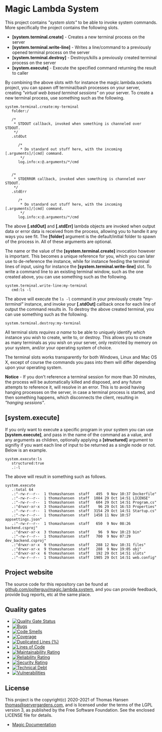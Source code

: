 
# Magic Lambda System

This project contains _"system slots"_ to be able to invoke system commands. More specifically the project
contains the following slots.

* __[system.terminal.create]__ - Creates a new terminal process on the server
* __[system.terminal.write-line]__ - Writes a line/command to a previously opened terminal process on the server
* __[system.terminal.destroy]__ - Destroys/kills a previously created terminal process on the server
* __[system.execute]__ - Execute the specified command returning the result to caller

By combining the above slots with for instance the magic.lambda.sockets project, you can spawn off terminal/bash
processes on your server, creating _"virtual web based terminal sessions"_ on your server. To create a new
terminal process, use something such as the following.

```
system.terminal.create:my-terminal
   folder:/

   /*
    * STDOUT callback, invoked when something is channeled over STDOUT.
    */
   .stdOut

      /*
       * Do standard out stuff here, with the incoming [.arguments]/[cmd] command.
       */
      log.info:x:@.arguments/*/cmd


   /*
    * STDERROR callback, invoked when something is channeled over STDOUT.
    */
   .stdErr

      /*
       * Do standard out stuff here, with the incoming [.arguments]/[cmd] command.
       */
      log.info:x:@.arguments/*/cmd
```

The above **[.stdOut]** and **[.stdErr]** lambda objects are invoked when output data or error data is
received from the process, allowing you to handle it any ways you see fit. The **[folder]** argument
is the default/initial folder to spawn of the process in. All of these arguments are optional.

The name or the value of the **[system.terminal.create]** invocation however is important. This becomes
a unique reference for you, which you can later use to de-reference the instance, while for instance
feeding the terminal lines of input, using for instance the **[system.terminal.write-line]** slot.
To write a command line to an existing terminal window, such as the one created above, you can use
something such as the following.

```
system.terminal.write-line:my-terminal
   cmd:ls -l
```

The above will execute the `ls -l` command in your previously create _"my-terminal"_ instance, and
invoke your **[.stdOut]** callback once for each line of output the command results in. To destroy
the above created terminal, you can use something such as the following.

```
system.terminal.destroy:my-terminal
```

All terminal slots _requires a name_ to be able to uniquely identify _which_ instance you wish to create,
write to, or destroy. This allows you to create as many terminals as you wish on your server, only restricted
by memory on your system, and/or your operating system of choice.

The terminal slots works transparently for both Windows, Linux and Mac OS X, except of course the commands
you pass into them will differ depending upon your operating system.

**Notice** - If you don't reference a terminal session for more than 30 minutes, the process will be
automatically killed and disposed, and any future attempts to reference it, will resolve in an error.
This is to avoid having hanging processes on the server, in case a terminal process is started, and
then something happens, which disconnects the client, resulting in _"hanging sessions"_.

## [system.execute]

If you only want to execute a specific program in your system you can use **[system.execute]**, and pass in
the name of the command as a value, and any arguments as children, optionally applying a **[structured]** argument
to signifiy if you want each line of input to be returned as a single node or not. Below is an example.

```
system.execute:ls
   structured:true
   .:-l
```

The above will result in something such as follows.

```
system.execute
   .:total 64
   .:"-rw-r--r--  1 thomashansen  staff   495  9 Nov 10:37 Dockerfile"
   .:"-rw-r--r--  1 thomashansen  staff  1084 29 Oct 14:51 LICENSE"
   .:"-rw-r--r--  1 thomashansen  staff   604 29 Oct 14:51 Program.cs"
   .:"drwxr-xr-x  3 thomashansen  staff    96 29 Oct 16:53 Properties"
   .:"-rw-r--r--  1 thomashansen  staff  3154 29 Oct 14:51 Startup.cs"
   .:"-rw-r--r--  1 thomashansen  staff  1458 11 Nov 10:57 appsettings.json"
   .:"-rw-r--r--  1 thomashansen  staff   650  9 Nov 08:26 backend.csproj"
   .:"drwxr-xr-x  3 thomashansen  staff    96  9 Nov 10:23 bin"
   .:"-rw-r--r--  1 thomashansen  staff   700  9 Nov 07:29 dev_backend.csproj"
   .:"drwxr-xr-x  9 thomashansen  staff   288 12 Nov 10:31 files"
   .:"drwxr-xr-x  9 thomashansen  staff   288  9 Nov 19:05 obj"
   .:"drwxr-xr-x  6 thomashansen  staff   192 29 Oct 14:51 slots"
   .:"-rw-r--r--  1 thomashansen  staff  1905 29 Oct 14:51 web.config"
```

## Project website

The source code for this repository can be found at [github.com/polterguy/magic.lambda.system](https://github.com/polterguy/magic.lambda.system), and you can provide feedback, provide bug reports, etc at the same place.

## Quality gates

- [![Quality Gate Status](https://sonarcloud.io/api/project_badges/measure?project=polterguy_magic.lambda.system&metric=alert_status)](https://sonarcloud.io/dashboard?id=polterguy_magic.lambda.system)
- [![Bugs](https://sonarcloud.io/api/project_badges/measure?project=polterguy_magic.lambda.system&metric=bugs)](https://sonarcloud.io/dashboard?id=polterguy_magic.lambda.system)
- [![Code Smells](https://sonarcloud.io/api/project_badges/measure?project=polterguy_magic.lambda.system&metric=code_smells)](https://sonarcloud.io/dashboard?id=polterguy_magic.lambda.system)
- [![Coverage](https://sonarcloud.io/api/project_badges/measure?project=polterguy_magic.lambda.system&metric=coverage)](https://sonarcloud.io/dashboard?id=polterguy_magic.lambda.system)
- [![Duplicated Lines (%)](https://sonarcloud.io/api/project_badges/measure?project=polterguy_magic.lambda.system&metric=duplicated_lines_density)](https://sonarcloud.io/dashboard?id=polterguy_magic.lambda.system)
- [![Lines of Code](https://sonarcloud.io/api/project_badges/measure?project=polterguy_magic.lambda.system&metric=ncloc)](https://sonarcloud.io/dashboard?id=polterguy_magic.lambda.system)
- [![Maintainability Rating](https://sonarcloud.io/api/project_badges/measure?project=polterguy_magic.lambda.system&metric=sqale_rating)](https://sonarcloud.io/dashboard?id=polterguy_magic.lambda.system)
- [![Reliability Rating](https://sonarcloud.io/api/project_badges/measure?project=polterguy_magic.lambda.system&metric=reliability_rating)](https://sonarcloud.io/dashboard?id=polterguy_magic.lambda.system)
- [![Security Rating](https://sonarcloud.io/api/project_badges/measure?project=polterguy_magic.lambda.system&metric=security_rating)](https://sonarcloud.io/dashboard?id=polterguy_magic.lambda.system)
- [![Technical Debt](https://sonarcloud.io/api/project_badges/measure?project=polterguy_magic.lambda.system&metric=sqale_index)](https://sonarcloud.io/dashboard?id=polterguy_magic.lambda.system)
- [![Vulnerabilities](https://sonarcloud.io/api/project_badges/measure?project=polterguy_magic.lambda.system&metric=vulnerabilities)](https://sonarcloud.io/dashboard?id=polterguy_magic.lambda.system)

## License

This project is the copyright(c) 2020-2021 of Thomas Hansen thomas@servergardens.com, and is licensed under the terms
of the LGPL version 3, as published by the Free Software Foundation. See the enclosed LICENSE file for details.

* [Magic Documentation](https://polterguy.github.io/)

